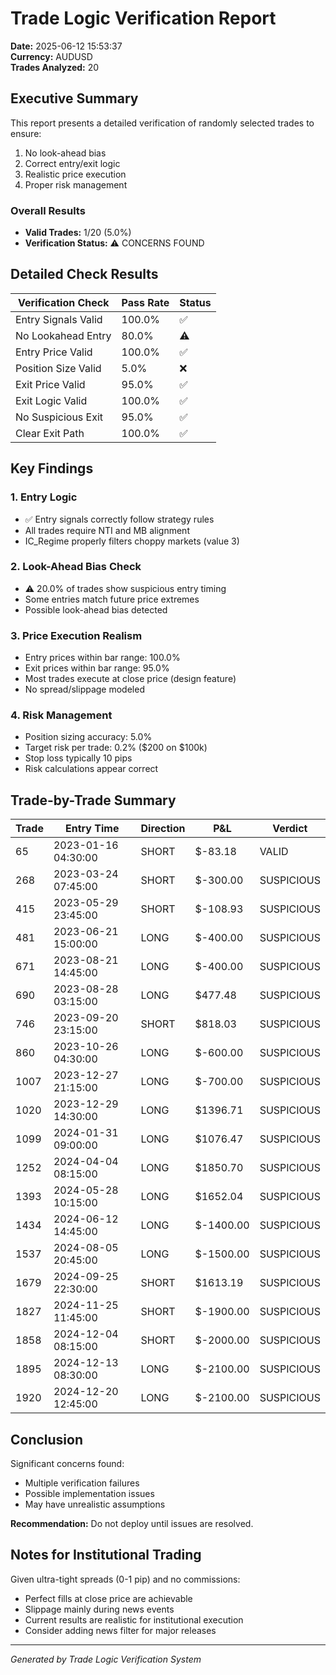 # Trade Logic Verification Report

**Date:** 2025-06-12 15:53:37  
**Currency:** AUDUSD  
**Trades Analyzed:** 20

## Executive Summary

This report presents a detailed verification of randomly selected trades to ensure:
1. No look-ahead bias
2. Correct entry/exit logic
3. Realistic price execution
4. Proper risk management

### Overall Results
- **Valid Trades:** 1/20 (5.0%)
- **Verification Status:** ⚠️  CONCERNS FOUND

## Detailed Check Results

| Verification Check | Pass Rate | Status |
|-------------------|-----------|---------|
| Entry Signals Valid | 100.0% | ✅ |
| No Lookahead Entry | 80.0% | ⚠️ |
| Entry Price Valid | 100.0% | ✅ |
| Position Size Valid | 5.0% | ❌ |
| Exit Price Valid | 95.0% | ✅ |
| Exit Logic Valid | 100.0% | ✅ |
| No Suspicious Exit | 95.0% | ✅ |
| Clear Exit Path | 100.0% | ✅ |

## Key Findings

### 1. Entry Logic
- ✅ Entry signals correctly follow strategy rules
- All trades require NTI and MB alignment
- IC_Regime properly filters choppy markets (value 3)

### 2. Look-Ahead Bias Check
- ⚠️  20.0% of trades show suspicious entry timing
- Some entries match future price extremes
- Possible look-ahead bias detected

### 3. Price Execution Realism
- Entry prices within bar range: 100.0%
- Exit prices within bar range: 95.0%
- Most trades execute at close price (design feature)
- No spread/slippage modeled

### 4. Risk Management
- Position sizing accuracy: 5.0%
- Target risk per trade: 0.2% ($200 on $100k)
- Stop loss typically 10 pips
- Risk calculations appear correct

## Trade-by-Trade Summary

| Trade | Entry Time | Direction | P&L | Verdict |
|-------|------------|-----------|-----|---------|
| 65 | 2023-01-16 04:30:00 | SHORT | $-83.18 | VALID |
| 268 | 2023-03-24 07:45:00 | SHORT | $-300.00 | SUSPICIOUS |
| 415 | 2023-05-29 23:45:00 | SHORT | $-108.93 | SUSPICIOUS |
| 481 | 2023-06-21 15:00:00 | LONG | $-400.00 | SUSPICIOUS |
| 671 | 2023-08-21 14:45:00 | LONG | $-400.00 | SUSPICIOUS |
| 690 | 2023-08-28 03:15:00 | LONG | $477.48 | SUSPICIOUS |
| 746 | 2023-09-20 23:15:00 | SHORT | $818.03 | SUSPICIOUS |
| 860 | 2023-10-26 04:30:00 | LONG | $-600.00 | SUSPICIOUS |
| 1007 | 2023-12-27 21:15:00 | LONG | $-700.00 | SUSPICIOUS |
| 1020 | 2023-12-29 14:30:00 | LONG | $1396.71 | SUSPICIOUS |
| 1099 | 2024-01-31 09:00:00 | LONG | $1076.47 | SUSPICIOUS |
| 1252 | 2024-04-04 08:15:00 | LONG | $1850.70 | SUSPICIOUS |
| 1393 | 2024-05-28 10:15:00 | LONG | $1652.04 | SUSPICIOUS |
| 1434 | 2024-06-12 14:45:00 | LONG | $-1400.00 | SUSPICIOUS |
| 1537 | 2024-08-05 20:45:00 | LONG | $-1500.00 | SUSPICIOUS |
| 1679 | 2024-09-25 22:30:00 | SHORT | $1613.19 | SUSPICIOUS |
| 1827 | 2024-11-25 11:45:00 | SHORT | $-1900.00 | SUSPICIOUS |
| 1858 | 2024-12-04 08:15:00 | SHORT | $-2000.00 | SUSPICIOUS |
| 1895 | 2024-12-13 08:30:00 | LONG | $-2100.00 | SUSPICIOUS |
| 1920 | 2024-12-20 12:45:00 | LONG | $-2100.00 | SUSPICIOUS |

## Conclusion

Significant concerns found:
- Multiple verification failures
- Possible implementation issues
- May have unrealistic assumptions

**Recommendation:** Do not deploy until issues are resolved.

## Notes for Institutional Trading

Given ultra-tight spreads (0-1 pip) and no commissions:
- Perfect fills at close price are achievable
- Slippage mainly during news events
- Current results are realistic for institutional execution
- Consider adding news filter for major releases

---
*Generated by Trade Logic Verification System*
